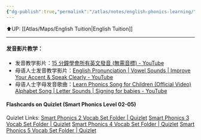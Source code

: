 ```yaml
---
{"dg-publish":true,"permalink":"/atlas/notes/english-phonics-learning/"}
---
```


⬆️UP: [[Atlas/Maps/English Tuition\|English Tuition]]

---
#### 发音影片教学：
- 发音教学影片：[15 分鐘學會所有英文發音 (無需音標) - YouTube](https://www.youtube.com/watch?v=_NMErX2H3aE)
- 母语人士发音教学影片：[English Pronunciation | Vowel Sounds | Improve Your Accent & Speak Clearly - YouTube](https://www.youtube.com/watch?v=69DwHUg2f7s)
- 母语人士字母发音歌曲：[Learn Phonics Song for Children (Official Video) Alphabet Song | Letter Sounds | Signing for babies - YouTube](https://www.youtube.com/watch?v=R2frjzrC5Jg)

#### Flashcards on Quizlet (Smart Phonics Level 02-05)
Quizlet Links: 
[Smart Phonics 2 Vocab Set Folder | Quizlet](https://quizlet.com/jerryncc/folders/smart-phonics-2-vocab-set?i=1vbzw5&x=1xqt)
[Smart Phonics 3 Vocab Set Folder | Quizlet](https://quizlet.com/jerryncc/folders/smart-phonics-3-vocab-set?i=1vbzw5&x=1xqt)
[Smart Phonics 4 Vocab Set Folder | Quizlet](https://quizlet.com/jerryncc/folders/smart-phonics-4-vocab-set?i=1vbzw5&x=1xqt)
[Smart Phonics 5 Vocab Set Folder | Quizlet](https://quizlet.com/jerryncc/folders/smart-phonics-5-vocab-set?i=1vbzw5&x=1xqt)